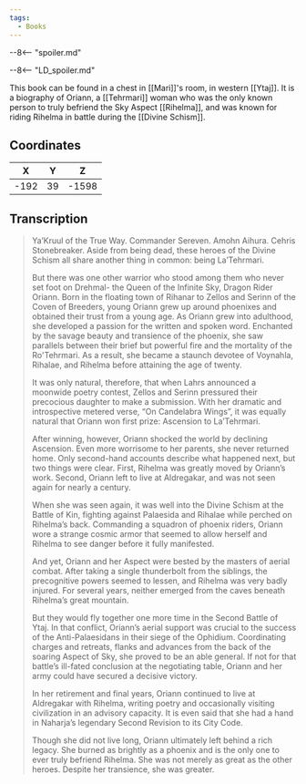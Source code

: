 ```yaml
---
tags:
  - Books
---
```


--8<-- "spoiler.md"

--8<-- "LD_spoiler.md"

This book can be found in a chest in [[Mari]]'s room, in western [[Ytaj]]. It is a biography of Oriann, a [[Tehrmari]] woman who was the only known person to truly befriend the Sky Aspect [[Rihelma]], and was known for riding Rihelma in battle during the [[Divine Schism]].

## Coordinates
| **X** | **Y** | **Z** |
| :---: | :---: | :---: |
| -192  |  39   | -1598 |

## Transcription
> Ya’Kruul of the True Way. Commander Sereven. Amohn Aihura. Cehris Stonebreaker. Aside from being dead, these heroes of the Divine Schism all share another thing in common: being La’Tehrmari.
>
> But there was one other warrior who stood among them who never set foot on Drehmal- the Queen of the Infinite Sky, Dragon Rider Oriann. Born in the floating town of Rihanar to Zellos and Serinn of the Coven of Breeders, young Oriann grew up around phoenixes and obtained their trust from a young age. As Oriann grew into adulthood, she developed a passion for the written and spoken word. Enchanted by the savage beauty and transience of the phoenix, she saw parallels between their brief but powerful fire and the mortality of the Ro'Tehrmari. As a result, she became a staunch devotee of Voynahla, Rihalae, and Rihelma before attaining the age of twenty.
>
> It was only natural, therefore, that when Lahrs announced a moonwide poetry contest, Zellos and Serinn pressured their precocious daughter to make a submission. With her dramatic and introspective metered verse, “On Candelabra Wings”, it was equally natural that Oriann won first prize: Ascension to La’Tehrmari.
>
> After winning, however, Oriann shocked the world by declining Ascension. Even more worrisome to her parents, she never returned home. Only second-hand accounts describe what happened next, but two things were clear. First, Rihelma was greatly moved by Oriann’s work. Second, Oriann left to live at Aldregakar, and was not seen again for nearly a century.
>
> When she was seen again, it was well into the Divine Schism at the Battle of Kin, fighting against Palaesida and Rihalae while perched on Rihelma’s back. Commanding a squadron of phoenix riders, Oriann wore a strange cosmic armor that seemed to allow herself and Rihelma to see danger before it fully manifested.
>
> And yet, Oriann and her Aspect were bested by the masters of aerial combat. After taking a single thunderbolt from the siblings, the precognitive powers seemed to lessen, and Rihelma was very badly injured. For several years, neither emerged from the caves beneath Rihelma’s great mountain.
>
> But they would fly together one more time in the Second Battle of Ytaj. In that conflict, Oriann’s aerial support was crucial to the success of the Anti-Palaesidans in their siege of the Ophidium. Coordinating charges and retreats, flanks and advances from the back of the soaring Aspect of Sky, she proved to be an able general. If not for that battle’s ill-fated conclusion at the negotiating table, Oriann and her army could have secured a decisive victory.
>
> In her retirement and final years, Oriann continued to live at Aldregakar with Rihelma, writing poetry and occasionally visiting civilization in an advisory capacity. It is even said that she had a hand in Naharja’s legendary Second Revision to its City Code.
>
> Though she did not live long, Oriann ultimately left behind a rich legacy. She burned as brightly as a phoenix and is the only one to ever truly befriend Rihelma. She was not merely as great as the other heroes. Despite her transience, she was greater.

